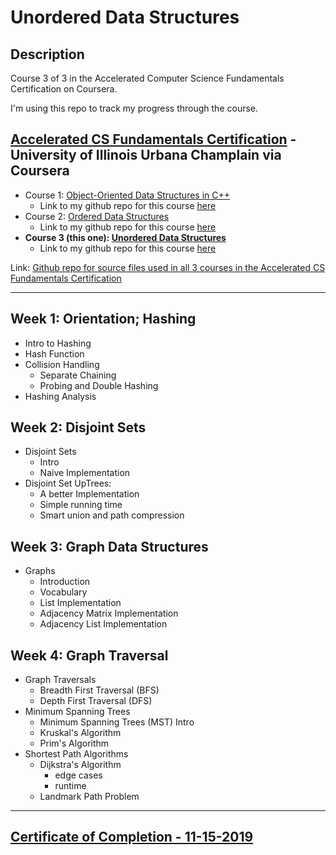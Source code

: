 # Unordered Data Structures

## Description

Course 3 of 3 in the Accelerated Computer Science Fundamentals Certification on Coursera.  

I'm using this repo to track my progress through the course.  

## [Accelerated CS Fundamentals Certification](https://www.coursera.org/specializations/cs-fundamentals) - University of Illinois Urbana Champlain via Coursera

- Course 1: [Object-Oriented Data Structures in C++](https://www.coursera.org/learn/cs-fundamentals-1)
  - Link to my github repo for this course [here](https://github.com/BrianLeip/Object-Oriented-Data-Structures-Cpp)
- Course 2: [Ordered Data Structures](https://www.coursera.org/learn/cs-fundamentals-2)
  - Link to my github repo for this course [here](https://github.com/BrianLeip/ordered-data-structures)
- **Course 3 (this one): [Unordered Data Structures](https://www.coursera.org/learn/cs-fundamentals-3)**
  - Link to my github repo for this course [here](https://github.com/BrianLeip/Unordered-Data-Structures)

Link: [Github repo for source files used in all 3 courses in the Accelerated CS Fundamentals Certification](https://github.com/wadefagen/coursera)

---

## Week 1: Orientation; Hashing

- Intro to Hashing
- Hash Function
- Collision Handling
  - Separate Chaining
  - Probing and Double Hashing
- Hashing Analysis

## Week 2: Disjoint Sets

- Disjoint Sets
  - Intro
  - Naive Implementation
- Disjoint Set UpTrees:
  - A better Implementation
  - Simple running time
  - Smart union and path compression

## Week 3: Graph Data Structures

- Graphs
  - Introduction
  - Vocabulary
  - List Implementation
  - Adjacency Matrix Implementation
  - Adjacency List Implementation

## Week 4: Graph Traversal

- Graph Traversals
  - Breadth First Traversal (BFS)
  - Depth First Traversal (DFS)
- Minimum Spanning Trees
  - Minimum Spanning Trees (MST) Intro
  - Kruskal's Algorithm
  - Prim's Algorithm
- Shortest Path Algorithms
  - Dijkstra's Algorithm
    - edge cases
    - runtime
  - Landmark Path Problem

---

## [Certificate of Completion - 11-15-2019](https://www.coursera.org/account/accomplishments/certificate/RUGEJ8HCRWVN)
